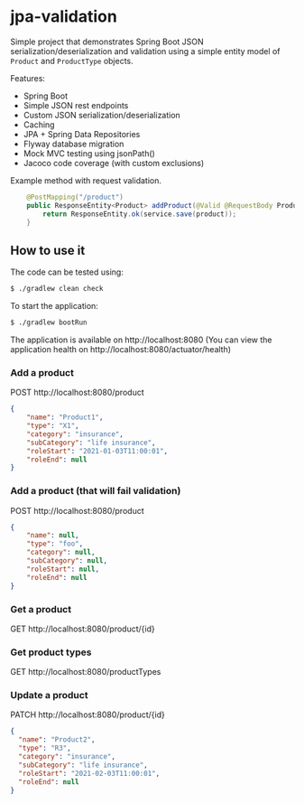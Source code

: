 # jpa-validation

Simple project that demonstrates Spring Boot JSON serialization/deserialization and validation using a simple entity model of `Product` and `ProductType` objects.

Features:
* Spring Boot
* Simple JSON rest endpoints
* Custom JSON serialization/deserialization
* Caching
* JPA + Spring Data Repositories
* Flyway database migration
* Mock MVC testing using jsonPath()
* Jacoco code coverage (with custom exclusions)

Example method with request validation.
```java
    @PostMapping("/product")
    public ResponseEntity<Product> addProduct(@Valid @RequestBody Product product) {
        return ResponseEntity.ok(service.save(product));
    }
```

## How to use it
The code can be tested using:
```bash
$ ./gradlew clean check
```

To start the application:
```bash
$ ./gradlew bootRun
```

The application is available on http://localhost:8080 (You can view the application health on http://localhost:8080/actuator/health)

### Add a product
POST http://localhost:8080/product
```json
{
	"name": "Product1",
	"type": "X1",
	"category": "insurance",
	"subCategory": "life insurance",
	"roleStart": "2021-01-03T11:00:01",
	"roleEnd": null
}
```

### Add a product (that will fail validation)
POST http://localhost:8080/product
```json
{
	"name": null,
	"type": "foo",
	"category": null,
	"subCategory": null,
	"roleStart": null,
	"roleEnd": null
}
```

### Get a product
GET http://localhost:8080/product/{id}

### Get product types
GET http://localhost:8080/productTypes

### Update a product
PATCH http://localhost:8080/product/{id}
```json
{
  "name": "Product2",
  "type": "R3",
  "category": "insurance",
  "subCategory": "life insurance",
  "roleStart": "2021-02-03T11:00:01",
  "roleEnd": null
}
```